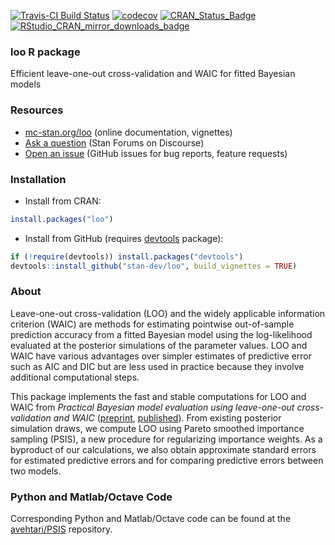 [![Travis-CI Build Status](https://travis-ci.org/stan-dev/loo.svg?branch=master)](https://travis-ci.org/stan-dev/loo)
[![codecov](https://codecov.io/gh/stan-dev/loo/branch/master/graph/badge.svg)](https://codecov.io/github/stan-dev/loo?branch=master)
[![CRAN_Status_Badge](http://www.r-pkg.org/badges/version/loo?color=blue)](http://cran.r-project.org/web/packages/loo)
[![RStudio_CRAN_mirror_downloads_badge](http://cranlogs.r-pkg.org/badges/grand-total/loo?color=blue)](http://cran.r-project.org/web/packages/loo)

### **loo** R package

Efficient leave-one-out cross-validation and WAIC for fitted Bayesian models

### Resources

* [mc-stan.org/loo](http://mc-stan.org/loo) (online documentation, vignettes)
* [Ask a question](http://discourse.mc-stan.org) (Stan Forums on Discourse)
* [Open an issue](https://github.com/stan-dev/loo/issues) (GitHub issues for bug reports, feature requests)


### Installation

* Install from CRAN:

```r
install.packages("loo")
```

* Install from GitHub (requires [devtools](https://github.com/hadley/devtools) package):

```r
if (!require(devtools)) install.packages("devtools")
devtools::install_github("stan-dev/loo", build_vignettes = TRUE)
```

### About

Leave-one-out cross-validation (LOO) and the widely applicable information
criterion (WAIC) are methods for estimating pointwise out-of-sample
prediction accuracy from a fitted Bayesian model using the log-likelihood
evaluated at the posterior simulations of the parameter values. LOO and WAIC
have various advantages over simpler estimates of predictive error such as
AIC and DIC but are less used in practice because they involve additional
computational steps.

This package implements the fast and stable computations for LOO and WAIC from
*Practical Bayesian model evaluation using leave-one-out cross-validation and WAIC* 
([preprint](http://arxiv.org/abs/1507.04544), 
[published](http://link.springer.com/article/10.1007%2Fs11222-016-9696-4)).
From existing posterior simulation draws, we compute LOO using Pareto smoothed
importance sampling (PSIS), a new procedure for regularizing importance weights.
As a byproduct of our calculations, we also obtain approximate standard errors
for estimated predictive errors and for comparing predictive errors between two
models.


### Python and Matlab/Octave Code
Corresponding Python and Matlab/Octave code can be found at the
[avehtari/PSIS](https://github.com/avehtari/PSIS) repository.

